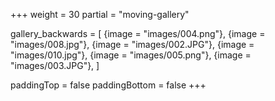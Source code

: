 +++
weight = 30
partial = "moving-gallery"

gallery_backwards = [
  {image = "images/004.png"},
  {image = "images/008.jpg"},
  {image = "images/002.JPG"},
  {image = "images/010.jpg"},
  {image = "images/005.png"},
  {image = "images/003.JPG"},
]


paddingTop = false
paddingBottom = false
+++
